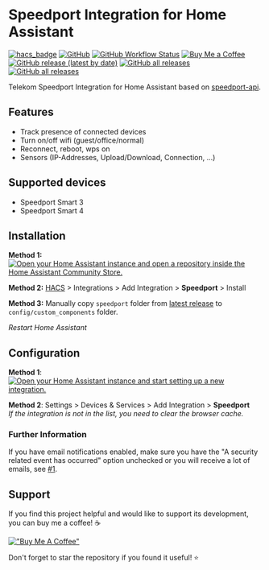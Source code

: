 # Speedport Integration for Home Assistant

[![hacs_badge](https://img.shields.io/badge/hacs-Default-41BDF5.svg)](https://hacs.xyz)
[![GitHub](https://img.shields.io/github/license/Andre0512/speedport?color=red)](https://github.com/Andre0512/speedport/blob/main/LICENSE)
[![GitHub Workflow Status](https://img.shields.io/github/actions/workflow/status/Andre0512/speedport/python_check.yml?branch=main&label=checks)](https://github.com/Andre0512/speedport/actions/workflows/python_check.yml)
[![Buy Me a Coffee](https://img.shields.io/badge/Buy%20Me%20a%20Coffee-donate-orange.svg)](https://www.buymeacoffee.com/andre0512)  
[![GitHub release (latest by date)](https://img.shields.io/github/v/release/Andre0512/speedport?color=green)](https://github.com/Andre0512/speedport/releases/latest)
[![GitHub all releases](https://img.shields.io/github/downloads/Andre0512/speedport/latest/total?color=blue&label=downloads)](https://tooomm.github.io/github-release-stats/?username=Andre0512&repository=speedport)
[![GitHub all releases](https://img.shields.io/github/downloads/Andre0512/speedport/total?color=blue&label=total%20downloads)](https://tooomm.github.io/github-release-stats/?username=Andre0512&repository=speedport)  

Telekom Speedport Integration for Home Assistant based
on [speedport-api](https://github.com/Andre0512/speedport-api.git).

## Features

- Track presence of connected devices
- Turn on/off wifi (guest/office/normal)
- Reconnect, reboot, wps on
- Sensors (IP-Addresses, Upload/Download, Connection, ...)

## Supported devices

* Speedport Smart 3
* Speedport Smart 4

## Installation
**Method 1:** [![Open your Home Assistant instance and open a repository inside the Home Assistant Community Store.](https://my.home-assistant.io/badges/hacs_repository.svg)](https://my.home-assistant.io/redirect/hacs_repository/?owner=Andre0512&repository=speedport&category=integration)

**Method 2:** [HACS](https://hacs.xyz/) > Integrations > Add Integration > **Speedport** > Install  

**Method 3:** Manually copy `speedport` folder from [latest release](https://github.com/Andre0512/speedport/releases/latest) to `config/custom_components` folder.

_Restart Home Assistant_

## Configuration

**Method 1**: [![Open your Home Assistant instance and start setting up a new integration.](https://my.home-assistant.io/badges/config_flow_start.svg)](https://my.home-assistant.io/redirect/config_flow_start/?domain=speedport)

**Method 2**: Settings > Devices & Services > Add Integration > **Speedport**  
_If the integration is not in the list, you need to clear the browser cache._

### Further Information

If you have email notifications enabled, make sure you have the "A security related event has occurred" option unchecked
or you will receive a lot of emails, see [#1](https://github.com/Andre0512/speedport/issues/1).

## Support

If you find this project helpful and would like to support its development, you can buy me a coffee! ☕

[!["Buy Me A Coffee"](https://www.buymeacoffee.com/assets/img/custom_images/orange_img.png)](https://www.buymeacoffee.com/andre0512)

Don't forget to star the repository if you found it useful! ⭐
